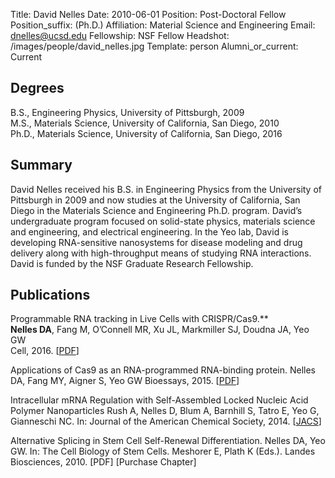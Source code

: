 Title: David Nelles
Date: 2010-06-01
Position: Post-Doctoral Fellow
Position_suffix: (Ph.D.)
Affiliation: Material Science and Engineering
Email: dnelles@ucsd.edu
Fellowship:  NSF Fellow
Headshot: /images/people/david_nelles.jpg
Template: person
Alumni_or_current: Current
<!-- Status: draft -->

## Degrees

B.S., Engineering Physics, University of Pittsburgh, 2009<br>
M.S., Materials Science, University of California, San Diego, 2010<br>
Ph.D., Materials Science, University of California, San Diego, 2016<br>

## Summary

David Nelles received his B.S. in Engineering Physics from the University of Pittsburgh in 2009 and now studies at the University of California, San Diego in the Materials Science and Engineering Ph.D. program. David’s undergraduate program focused on solid-state physics, materials science and engineering, and electrical engineering. In the Yeo lab, David is developing RNA-sensitive nanosystems for disease modeling and drug delivery along with high-throughput means of studying RNA interactions. David is funded by the NSF Graduate Research Fellowship.

## Publications

Programmable RNA tracking in Live Cells with CRISPR/Cas9.**  
**Nelles DA**, Fang M, O’Connell MR, Xu JL, Markmiller SJ, Doudna JA, Yeo GW  
Cell, 2016. [[PDF](/papers/2016/nelles_rcas9_2016.pdf)] 

Applications of Cas9 as an RNA-programmed RNA-binding protein. Nelles DA, Fang MY, Aigner S, Yeo GW
Bioessays, 2015. [[PDF](http://onlinelibrary.wiley.com/resolve/doi?DOI=10.1002/bies.201500001)]

Intracellular mRNA Regulation with Self-Assembled Locked Nucleic Acid Polymer Nanoparticles
    Rush A, Nelles D, Blum A,  Barnhill S, Tatro E, Yeo G, Gianneschi NC. In: Journal of the American Chemical Society, 2014. [[JACS](http://pubs.acs.org/doi/abs/10.1021/ja503598z)]

Alternative Splicing in Stem Cell Self-Renewal Differentiation. Nelles DA, Yeo GW. In: The Cell Biology of Stem Cells. Meshorer E, Plath K (Eds.). Landes Biosciences, 2010. [PDF] [Purchase Chapter]

